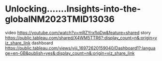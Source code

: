 # Unlocking.......Insights-into-the-globalNM2023TMID13036
video   https://youtube.com/watch?v=mRZYrxflqDw&feature=shared
story  https://public.tableau.com/shared/X4WM5TTR6?:display_count=n&:origin=viz_share_link
dashboard  https://public.tableau.com/views/viji_16972620159040/Dashboard1?:language=en-GB&publish=yes&:display_count=n&:origin=viz_share_link

